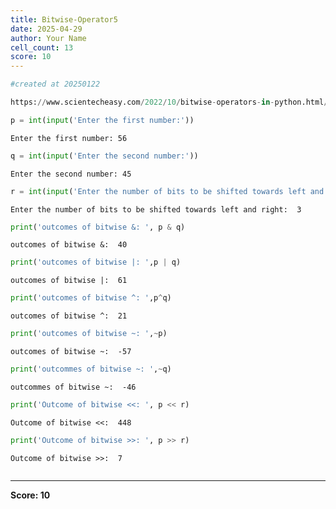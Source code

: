 ```yaml
---
title: Bitwise-Operator5
date: 2025-04-29
author: Your Name
cell_count: 13
score: 10
---
```


```python
#created at 20250122
```


```python
https://www.scientecheasy.com/2022/10/bitwise-operators-in-python.html/
```


```python
p = int(input('Enter the first number:'))
```

    Enter the first number: 56



```python
q = int(input('Enter the second number:'))
```

    Enter the second number: 45



```python
r = int(input('Enter the number of bits to be shifted towards left and right: '))
```

    Enter the number of bits to be shifted towards left and right:  3



```python
print('outcomes of bitwise &: ', p & q)
```

    outcomes of bitwise &:  40



```python
print('outcomes of bitwise |: ',p | q)
```

    outcomes of bitwise |:  61



```python
print('outcomes of bitwise ^: ',p^q)
```

    outcomes of bitwise ^:  21



```python
print('outcomes of bitwise ~: ',~p)
```

    outcomes of bitwise ~:  -57



```python
print('outcommes of bitwise ~: ',~q)
```

    outcommes of bitwise ~:  -46



```python
print('Outcome of bitwise <<: ', p << r) 
```

    Outcome of bitwise <<:  448



```python
print('Outcome of bitwise >>: ', p >> r)
```

    Outcome of bitwise >>:  7



```python

```


---
**Score: 10**